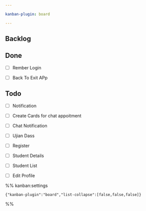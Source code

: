 ```yaml
---

kanban-plugin: board

---
```


## Backlog



## Done

- [ ] Rember Login
- [ ] Back To Exit APp


## Todo

- [ ] Notification
- [ ] Create Cards for chat
	appoitment
- [ ] Chat Notification
- [ ] Ujian Dass
- [ ] Register
- [ ] Student Details
- [ ] Student List
- [ ] Edit Profile




%% kanban:settings
```
{"kanban-plugin":"board","list-collapse":[false,false,false]}
```
%%